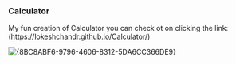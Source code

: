 ### Calculator 
My fun creation of Calculator you can check ot on clicking the link: (https://lokeshchandr.github.io/Calculator/)

![{8BC8ABF6-9796-4606-8312-5DA6CC366DE9}](https://github.com/user-attachments/assets/9836f0cd-559c-480d-b88d-1802d30196a9)
